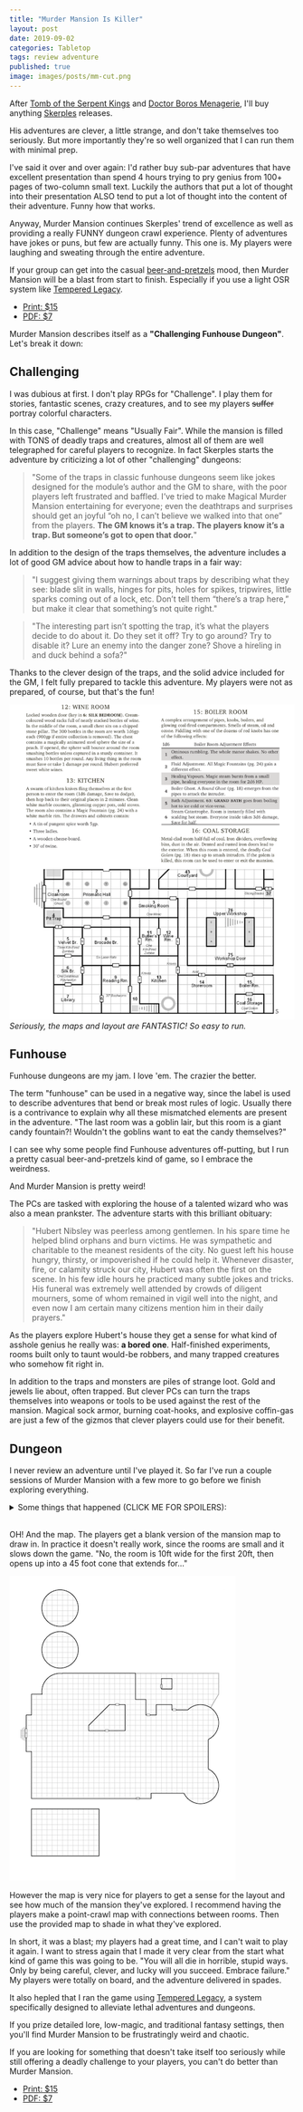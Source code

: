 ```yaml
---
title: "Murder Mansion Is Killer"
layout: post
date: 2019-09-02
categories: Tabletop
tags: review adventure
published: true
image: images/posts/mm-cut.png
---
```


After [Tomb of the Serpent Kings](https://technicalgrimoire.com/david/extremely-interesting-adventures#tomb-of-the-serpent-kings) and [Doctor Boros Menagerie](https://technicalgrimoire.com/david/extremely-interesting-adventures#the-mysterious-menagerie-of-doctor-orville-boros), I'll buy anything [Skerples](https://coinsandscrolls.blogspot.com/) releases. 

His adventures are clever, a little strange, and don't take themselves too seriously. But more importantly they're so well organized that I can run them with minimal prep.

I've said it over and over again: I'd rather buy sub-par adventures that have excellent presentation than spend 4 hours trying to pry genius from 100+ pages of two-column small text. Luckily the authors that put a lot of thought into their presentation ALSO tend to put a lot of thought into the content of their adventure. Funny how that works.

Anyway, Murder Mansion continues Skerples' trend of excellence as well as providing a really FUNNY dungeon crawl experience. Plenty of adventures have jokes or puns, but few are actually funny. This one is. My players were laughing and sweating through the entire adventure. 

If your group can get into the casual [beer-and-pretzels](https://en.wikipedia.org/wiki/Beer_and_pretzels_game) mood, then Murder Mansion will be a blast from start to finish. Especially if you use a light OSR system like [Tempered Legacy](https://technicalgrimoire.com/tempered-legacy).

 - [Print: $15](https://www.drivethrurpg.com/product/276115/Magical-Murder-Mansion)
 - [PDF: $7](https://www.drivethrurpg.com/product/276115/Magical-Murder-Mansion)

Murder Mansion describes itself as a **"Challenging Funhouse Dungeon"**. Let's break it down:

## Challenging

I was dubious at first. I don't play RPGs for "Challenge". I play them for stories, fantastic scenes, crazy creatures, and to see my players ~~suffer~~ portray colorful characters.

In this case, "Challenge" means "Usually Fair". While the mansion is filled with TONS of deadly traps and creatures, almost all of them are well telegraphed for careful players to recognize. In fact Skerples starts the adventure by criticizing a lot of other "challenging" dungeons:

> "Some of the traps in classic funhouse dungeons seem like jokes designed for the module’s author and the GM to share, with the poor players left frustrated and baffled. I’ve tried to make Magical Murder Mansion entertaining for everyone; even the deathtraps and surprises should get an joyful “oh no, I can’t believe we walked into that one” from the players. **The GM knows it’s a trap. The players know it’s a trap. But someone’s got to open that door.**"

In addition to the design of the traps themselves, the adventure includes a lot of good GM advice about how to handle traps in a fair way:

> "I suggest giving them warnings about traps by describing what they see: blade slit in walls, hinges for pits, holes for spikes, tripwires, little sparks coming out of a lock, etc. Don’t tell them “there’s a trap here,” but make it clear that something’s not quite right."

> "The interesting part isn’t spotting the trap, it’s what the players decide to do about it. Do they set it off? Try to go around? Try to disable it? Lure an enemy into the danger zone? Shove a hireling in and duck behind a sofa?"

Thanks to the clever design of the traps, and the solid advice included for the GM, I felt fully prepared to tackle this adventure. My players were not as prepared, of course, but that's the fun!

![mm-layout.png](/images/posts/mm-layout.png)
*Seriously, the maps and layout are FANTASTIC! So easy to run.*

## Funhouse

Funhouse dungeons are my jam. I love 'em. The crazier the better. 

The term "funhouse" can be used in a negative way, since the label is used to describe adventures that bend or break most rules of logic. Usually there is a contrivance to explain why all these mismatched elements are present in the adventure. "The last room was a goblin lair, but this room is a giant candy fountain?! Wouldn't the goblins want to eat the candy themselves?"

I can see why some people find Funhouse adventures off-putting, but I run a pretty casual beer-and-pretzels kind of game, so I embrace the weirdness.

And Murder Mansion is pretty weird!

The PCs are tasked with exploring the house of a talented wizard who was also a mean prankster. The adventure starts with this brilliant obituary:

> "Hubert Nibsley was peerless among gentlemen. In his spare time he helped blind orphans and burn victims. He was sympathetic and charitable to the meanest residents of the city. No guest left his house hungry, thirsty, or impoverished if he could help it. Whenever disaster, fire, or calamity struck our city, Hubert was often the first on the scene. In his few idle hours he practiced many subtle jokes and tricks. His funeral was extremely well attended by crowds of diligent mourners, some of whom remained in vigil well into the night, and even now I am certain many citizens mention him in their daily prayers."

As the players explore Hubert's house they get a sense for what kind of asshole genius he really was: **a bored one**. Half-finished experiments, rooms built only to taunt would-be robbers, and many trapped creatures who somehow fit right in.

In addition to the traps and monsters are piles of strange loot. Gold and jewels lie about, often trapped. But clever PCs can turn the traps themselves into weapons or tools to be used against the rest of the mansion. Magical sock armor, burning coat-hooks, and explosive coffin-gas are just a few of the gizmos that clever players could use for their benefit.

## Dungeon

I never review an adventure until I've played it. So far I've run a couple sessions of Murder Mansion with a few more to go before we finish exploring everything. 

<details>
  <summary>Some things that happened (CLICK ME FOR SPOILERS):</summary>
  <ul>
  <li>3 PCs were dyed a permanent yellow color.</li>
  <li>A magical seed grew into a fully grown oak in a matter of minutes, destroying several hallways.</li>
  <li>After carefully avoiding a pit trap, the group confidently headed up the stairs only to suddenly fall backwards into the trap they avoided earlier.</li>
  <li>One character drank from a magical fountain and received a special bonus. They resolved to drink whatever liquid they encountered going forward. It didn't go well.</li>
  <li>After triggering a pit trap in front of the door, PCs headed in the other direction. Hours later, while fleeing a monster, they came through the other side of that same door, and promptly fell into the pit trap.</li>
  </ul>
</details>
<br>

OH! And the map. The players get a blank version of the mansion map to draw in. In practice it doesn't really work, since the rooms are small and it slows down the game. "No, the room is 10ft wide for the first 20ft, then opens up into a 45 foot cone that extends for..."

![mmmap.png](/images/posts/mmmap.png)

However the map is very nice for players to get a sense for the layout and see how much of the mansion they've explored. I recommend having the players make a point-crawl map with connections between rooms. Then use the provided map to shade in what they've explored.

In short, it was a blast; my players had a great time, and I can't wait to play it again. I want to stress again that I made it very clear from the start what kind of game this was going to be. "You will all die in horrible, stupid ways. Only by being careful, clever, and lucky will you succeed. Embrace failure." My players were totally on board, and the adventure delivered in spades.

It also hepled that I ran the game using [Tempered Legacy](https://technicalgrimoire.com/tempered-legacy), a system specifically designed to alleviate lethal adventures and dungeons.

If you prize detailed lore, low-magic, and traditional fantasy settings, then you'll find Murder Mansion to be frustratingly weird and chaotic.

If you are looking for something that doesn't take itself too seriously while still offering a deadly challenge to your players, you can't do better than Murder Mansion.

 - [Print: $15](https://www.drivethrurpg.com/product/276115/Magical-Murder-Mansion)
 - [PDF: $7](https://www.drivethrurpg.com/product/276115/Magical-Murder-Mansion)